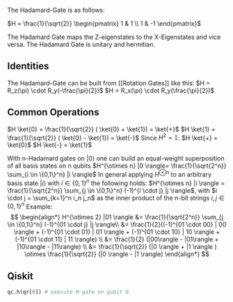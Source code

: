 The Hadamard-Gate is as follows:

$H = \frac{1}{\sqrt{2}} \begin{pmatrix}  1 & 1 \\  1 & -1  \end{pmatrix}$

The Hadamard Gate maps the Z-eigenstates to the X-Eigenstates and vice versa. The Hadamard Gate is unitary and hermitian.
## Identities

The Hadamard-Gate can be built from [[Rotation Gates]] like this:
$H = R_z(\pi) \cdot R_y(-\frac{\pi}{2})$
$H = R_x(\pi) \cdot R_y(\frac{\pi}{2})$

## Common Operations
$H \ket{0} = \frac{1}{\sqrt{2}} ( \ket{0} + \ket{1}) = \ket{+}$
$H \ket{1} = \frac{1}{\sqrt{2}} ( \ket{0} - \ket{1}) = \ket{-}$
Since $H^2= \mathbb{1}$:
$H \ket{+} = \ket{0}$
$H \ket{-} = \ket{1}$

With n-Hadamard gates on $|0 \rangle$ one can build an equal-weight superposition of all basis states on n qubits
$H^{\otimes n} |0 \rangle= \frac{1}{\sqrt{2^n}} \sum_{i \in \{0,1\}^n} |i \rangle$
In general applying $H^{\otimes n}$ to an arbitrary basis state $|i \rangle$ with $i \in \{ 0,1\}^n$ the following holds:
$H^{\otimes n} |i \rangle = \frac{1}{\sqrt{2^n}} \sum_{j \in \{0,1\}^n} (-1)^{i \cdot j} |j \rangle$,
with $i \cdot j = \sum_{k=1}^n i_n j_n$ as the inner product of the n-bit strings $i,j \in \{0,1\}^n$
Example:
$$
\begin{align*}
H^{\otimes 2} |01 \rangle &=  \frac{1}{\sqrt{2^n}} \sum_{j \in \{0,1\}^n} (-1)^{01 \cdot j} |j \rangle\\
&= \frac{1}{2}((-1)^{01 \cdot 00} | 00 \rangle + (-1)^{01 \cdot 01} | 01 \rangle + (-1)^{01 \cdot 10} | 10 \rangle + (-1)^{01 \cdot 11} | 11 \rangle) \\
&= \frac{1}{2} (|00\rangle - |01\rangle + |10\rangle - |11\rangle) \\
&= \frac{1}{\sqrt{2}} (|0 \rangle + |1 \rangle ) \otimes \frac{1}{\sqrt{2}} (|0 \rangle - |1 \rangle)
\end{align*}
$$
## Qiskit

```python
qc.h(qr[0]) # execute H-gate on qubit 0
```